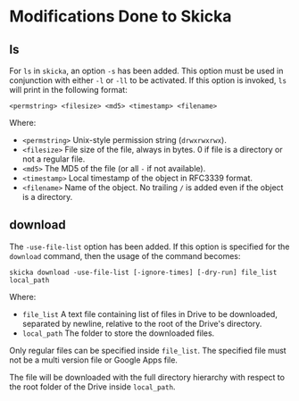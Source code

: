 # Modifications Done to Skicka

## ls

For `ls` in `skicka`, an option `-s` has been added. This option must be used in conjunction with either `-l` or `-ll` to be activated. If this option is invoked, `ls` will print in the following format:

```
<permstring> <filesize> <md5> <timestamp> <filename>	
```

Where:

- `<permstring>`
  Unix-style permission string (`drwxrwxrwx`).
- `<filesize>`
  File size of the file, always in bytes. 0 if file is a directory or not a regular file.
- `<md5>`
  The MD5 of the file (or all `-` if not available).
- `<timestamp>`
  Local timestamp of the object in RFC3339 format.
- `<filename>`
  Name of the object. No trailing `/` is added even if the object is a directory.

## download

The `-use-file-list` option has been added. If this option is specified for the `download` command, then the usage of the command becomes:

```
skicka download -use-file-list [-ignore-times] [-dry-run] file_list local_path
```

Where:

- `file_list`
  A text file containing list of files in Drive to be downloaded, separated by newline, relative to the root of the Drive's directory.
- `local_path`
  The folder to store the downloaded files.

Only regular files can be specified inside `file_list`. The specified file must not be a multi version file or Google Apps file.

The file will be downloaded with the full directory hierarchy with respect to the root folder of the Drive inside `local_path`.